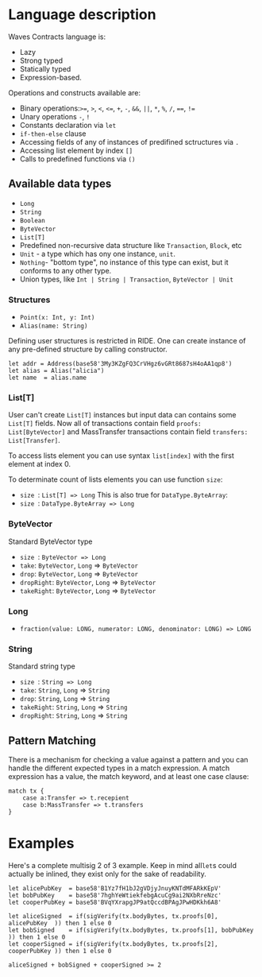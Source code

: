 # Language description

Waves Contracts language is:

* Lazy
* Strong typed
* Statically typed
* Expression-based.

Operations and constructs available are:

* Binary operations:`>=`, `>`, `<`, `<=`, `+`, `-`, `&&`, `||`, `*`, `%`, `/`, `==`, `!=`
* Unary operations `-`, `!`
* Constants declaration via `let`
* `if-then-else` clause
* Accessing fields of any of instances of predifined sctructures via `.`
* Accessing list element by index `[]`
* Calls to predefined functions via `()`

## Available data types

* `Long`
* `String`
* `Boolean`
* `ByteVector`
* `List[T]`
* Predefined non-recursive data structure like `Transaction`, `Block`, etc
* `Unit` - a type which has ony one instance, `unit`.
* `Nothing`- "bottom type", no instance of this type can exist, but it conforms to any other type.
* Union types, like `Int | String | Transaction`, `ByteVector | Unit`

### Structures

* `Point(x: Int, y: Int)`
* `Alias(name: String)`

Defining user structures is restricted in RIDE.
One can create instance of any pre-defined structure by calling constructor.

```
let addr = Address(base58'3My3KZgFQ3CrVHgz6vGRt8687sH4oAA1qp8')
let alias = Alias("alicia")
let name  = alias.name
```

### List\[T\]

User can't create `List[T]` instances but input data can contains some `List[T]` fields.
Now all of transactions contain field `proofs: List[ByteVector]` and MassTransfer transactions contain field `transfers: List[Transfer]`.

To access lists element you can use syntax `list[index]` with the first element at index 0.

To determinate count of lists elements you can use function `size`:
* `size `: `List[T] => Long`
This is also true for `DataType.ByteArray`:
* `size `: `DataType.ByteArray => Long`

### ByteVector
Standard ByteVector type 

* `size `: `ByteVector => Long`
* `take`: `ByteVector`, `Long` => `ByteVector`
* `drop`: `ByteVector`, `Long` => `ByteVector`
* `dropRight`: `ByteVector`, `Long` => `ByteVector`
* `takeRight`: `ByteVector`, `Long` => `ByteVector`

### Long

* `fraction(value: LONG, numerator: LONG, denominator: LONG) => LONG`

### String
Standard string type

* `size `: `String => Long`
* `take`: `String`, `Long` => `String`
* `drop`: `String`, `Long` => `String`
* `takeRight`: `String`, `Long` => `String`
* `dropRight`: `String`, `Long` => `String`

	
## Pattern Matching

There is a mechanism for checking a value against a pattern and you can handle the different expected types in a match expression. A match expression has a value, the match keyword, and at least one case clause:
```
match tx {
	case a:Transfer => t.recepient
	case b:MassTransfer => t.transfers
}
```


# Examples

Here's a complete multisig 2 of 3 example. Keep in mind all`let`s could actually be inlined, they exist only for the sake of readability.

```
let alicePubKey  = base58'B1Yz7fH1bJ2gVDjyJnuyKNTdMFARkKEpV'
let bobPubKey    = base58'7hghYeWtiekfebgAcuCg9ai2NXbRreNzc'
let cooperPubKey = base58'BVqYXrapgJP9atQccdBPAgJPwHDKkh6A8'

let aliceSigned  = if(sigVerify(tx.bodyBytes, tx.proofs[0], alicePubKey  )) then 1 else 0
let bobSigned    = if(sigVerify(tx.bodyBytes, tx.proofs[1], bobPubKey    )) then 1 else 0
let cooperSigned = if(sigVerify(tx.bodyBytes, tx.proofs[2], cooperPubKey )) then 1 else 0

aliceSigned + bobSigned + cooperSigned >= 2
```

